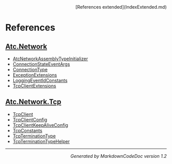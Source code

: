 <div style='text-align: right'>
[References extended](IndexExtended.md)
</div>

# References

## [Atc.Network](Atc.Network.md)

- [AtcNetworkAssemblyTypeInitializer](Atc.Network.md#atcnetworkassemblytypeinitializer)
- [ConnectionStateEventArgs](Atc.Network.md#connectionstateeventargs)
- [ConnectionType](Atc.Network.md#connectiontype)
- [ExceptionExtensions](Atc.Network.md#exceptionextensions)
- [LoggingEventIdConstants](Atc.Network.md#loggingeventidconstants)
- [TcpClientExtensions](Atc.Network.md#tcpclientextensions)

## [Atc.Network.Tcp](Atc.Network.Tcp.md)

- [TcpClient](Atc.Network.Tcp.md#tcpclient)
- [TcpClientConfig](Atc.Network.Tcp.md#tcpclientconfig)
- [TcpClientKeepAliveConfig](Atc.Network.Tcp.md#tcpclientkeepaliveconfig)
- [TcpConstants](Atc.Network.Tcp.md#tcpconstants)
- [TcpTerminationType](Atc.Network.Tcp.md#tcpterminationtype)
- [TcpTerminationTypeHelper](Atc.Network.Tcp.md#tcpterminationtypehelper)

<hr /><div style='text-align: right'><i>Generated by MarkdownCodeDoc version 1.2</i></div>
